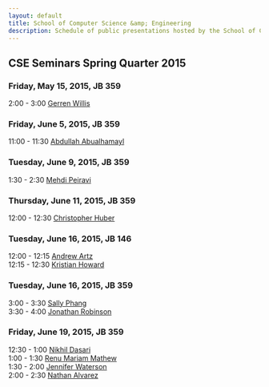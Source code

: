 ```yaml
---
layout: default
title: School of Computer Science &amp; Engineering
description: Schedule of public presentations hosted by the School of CSE.
---
```


## CSE Seminars __Spring Quarter 2015__

### Friday, May 15, 2015, JB 359

  2:00 -  3:00 [Gerren Willis](2015-spring/gerren-willis.pdf) <br>

### Friday, June 5, 2015, JB 359

 11:00 - 11:30 [Abdullah Abualhamayl](2015-spring/abdullah-abualhamayl.pdf) <br>

### Tuesday, June 9, 2015, JB 359

  1:30 -  2:30 [Mehdi Peiravi](2015-spring/mehdi-peiravi.pdf) <br>

### Thursday, June 11, 2015, JB 359

 12:00 - 12:30 [Christopher Huber](2015-spring/christopher-huber.pdf) <br>

### Tuesday, June 16, 2015, JB 146

 12:00 - 12:15 [Andrew Artz](2015-spring/andrew-artz.pdf) <br>
 12:15 - 12:30 [Kristian Howard](2015-spring/kristian-howard.pdf) <br>

### Tuesday, June 16, 2015, JB 359

  3:00 -  3:30 [Sally Phang](2015-spring/sally-phang.pdf) <br>
  3:30 -  4:00 [Jonathan Robinson](2015-spring/jonathan-robinson.pdf) <br>

### Friday, June 19, 2015, JB 359

 12:30 -  1:00 [Nikhil Dasari](2015-spring/nikhil-dasari.pdf) <br>
  1:00 -  1:30 [Renu Mariam Mathew](2015-spring/renu-mariam-mathew.pdf) <br>
  1:30 -  2:00 [Jennifer Waterson](2015-spring/jennifer-waterson.pdf) <br>
  2:00 -  2:30 [Nathan Alvarez](2015-spring/nathan-alvarez.pdf) <br>

